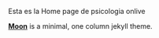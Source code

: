 Esta es la Home page de psicologia onlive

**[Moon](https://taylantatli.github.io/Moon)** is a minimal, one column jekyll theme.
